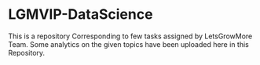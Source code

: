# LGMVIP-DataScience

This is a repository Corresponding to few tasks assigned by LetsGrowMore Team. Some analytics on the given topics have been uploaded here in this Repository.
